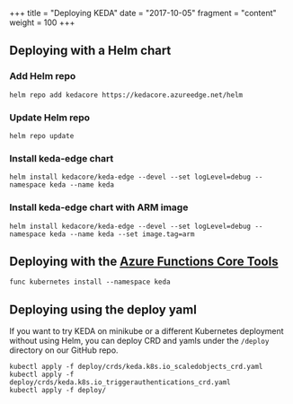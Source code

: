 +++
title = "Deploying KEDA"
date = "2017-10-05"
fragment = "content"
weight = 100
+++

## Deploying with a Helm chart

### Add Helm repo
```cli
helm repo add kedacore https://kedacore.azureedge.net/helm
```

### Update Helm repo
```cli
helm repo update
```

### Install keda-edge chart
```cli
helm install kedacore/keda-edge --devel --set logLevel=debug --namespace keda --name keda
```

### Install keda-edge chart with ARM image
```cli
helm install kedacore/keda-edge --devel --set logLevel=debug --namespace keda --name keda --set image.tag=arm
```

## Deploying with the [Azure Functions Core Tools](https://github.com/Azure/azure-functions-core-tools)
```
func kubernetes install --namespace keda
```

## Deploying using the deploy yaml
If you want to try KEDA on minikube or a different Kubernetes deployment without using Helm, you can deploy CRD and yamls under the `/deploy` directory on our GitHub repo.
```
kubectl apply -f deploy/crds/keda.k8s.io_scaledobjects_crd.yaml
kubectl apply -f deploy/crds/keda.k8s.io_triggerauthentications_crd.yaml
kubectl apply -f deploy/
```